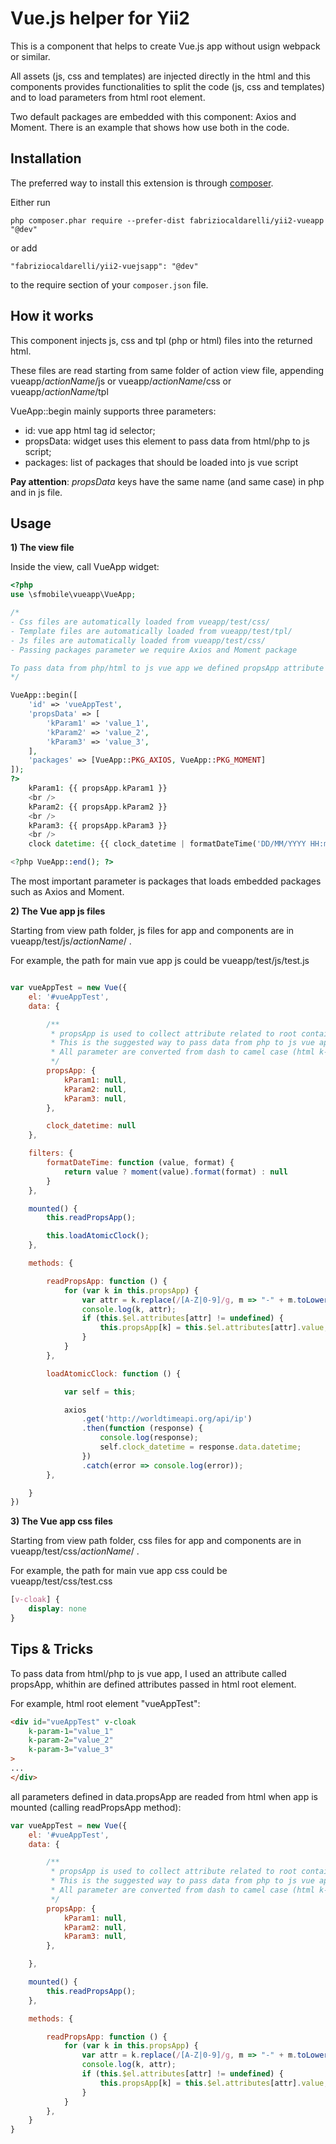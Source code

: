 Vue.js helper for Yii2
=====================

This is a component that helps to create Vue.js app without usign webpack or similar.

All assets (js, css and templates) are injected directly in the html and this components
provides functionalities to split the code (js, css and templates) and to load parameters
from html root element.

Two default packages are embedded with this component: Axios and Moment. There is an example
that shows how use both in the code.

Installation
------------

The preferred way to install this extension is through [composer](http://getcomposer.org/download/).

Either run

```
php composer.phar require --prefer-dist fabriziocaldarelli/yii2-vueapp "@dev"
```

or add

```
"fabriziocaldarelli/yii2-vuejsapp": "@dev"
```

to the require section of your `composer.json` file.

How it works
------------

This component injects js, css and tpl (php or html) files into the returned html.

These files are read starting from same folder of action view file, appending vueapp/*actionName*/js or vueapp/*actionName*/css or vueapp/*actionName*/tpl

VueApp::begin mainly supports three parameters:

- id: vue app html tag id selector;
- propsData: widget uses this element to pass data from html/php to js script;
- packages: list of packages that should be loaded into js vue script

**Pay attention**: *propsData* keys have the same name (and same case) in php and in js file.

Usage
-----

**1) The view file**

Inside the view, call VueApp widget:

```php
<?php
use \sfmobile\vueapp\VueApp;

/*
- Css files are automatically loaded from vueapp/test/css/
- Template files are automatically loaded from vueapp/test/tpl/
- Js files are automatically loaded from vueapp/test/css/
- Passing packages parameter we require Axios and Moment package

To pass data from php/html to js vue app we defined propsApp attribute data in VueApp configuration and the we fill in html converting from camel case to dash
*/

VueApp::begin([
    'id' => 'vueAppTest',
    'propsData' => [
        'kParam1' => 'value_1',
        'kParam2' => 'value_2',
        'kParam3' => 'value_3',
    ],
    'packages' => [VueApp::PKG_AXIOS, VueApp::PKG_MOMENT]
]);
?>
    kParam1: {{ propsApp.kParam1 }}
    <br />
    kParam2: {{ propsApp.kParam2 }}
    <br />
    kParam3: {{ propsApp.kParam3 }}
    <br />
    clock datetime: {{ clock_datetime | formatDateTime('DD/MM/YYYY HH:mm') }}

<?php VueApp::end(); ?>
```

The most important parameter is packages that loads embedded packages such as Axios and Moment.

**2) The Vue app js files**

Starting from view path folder, js files for app and components are in vueapp/test/js/*actionName*/ .

For example, the path for main vue app js could be vueapp/test/js/test.js

```js

var vueAppTest = new Vue({
    el: '#vueAppTest',
    data: {

        /**
         * propsApp is used to collect attribute related to root container element.
         * This is the suggested way to pass data from php to js vue app.
         * All parameter are converted from dash to camel case (html k-param-1 become kParam1)
         */
        propsApp: {
            kParam1: null,
            kParam2: null,
            kParam3: null,
        },

        clock_datetime: null
    },

    filters: {
        formatDateTime: function (value, format) {
            return value ? moment(value).format(format) : null
        }
    },

    mounted() {
        this.readPropsApp();

        this.loadAtomicClock();
    },

    methods: {

        readPropsApp: function () {
            for (var k in this.propsApp) {
                var attr = k.replace(/[A-Z|0-9]/g, m => "-" + m.toLowerCase());
                console.log(k, attr);
                if (this.$el.attributes[attr] != undefined) {
                    this.propsApp[k] = this.$el.attributes[attr].value;
                }
            }
        },

        loadAtomicClock: function () {

            var self = this;

            axios
                .get('http://worldtimeapi.org/api/ip')
                .then(function (response) {
                    console.log(response);
                    self.clock_datetime = response.data.datetime;
                })
                .catch(error => console.log(error));
        },

    }
})
```

**3) The Vue app css files**

Starting from view path folder, css files for app and components are in vueapp/test/css/*actionName*/ .

For example, the path for main vue app css could be vueapp/test/css/test.css

```css
[v-cloak] {
    display: none
}
```

Tips & Tricks
-----

To pass data from html/php to js vue app, I used an attribute called propsApp, whithin are defined attributes passed in html root element.

For example, html root element "vueAppTest":

```html
<div id="vueAppTest" v-cloak
    k-param-1="value_1"
    k-param-2="value_2"
    k-param-3="value_3"
>
...
</div>
```

all parameters defined in data.propsApp are readed from html when app is mounted (calling readPropsApp method):

```js
var vueAppTest = new Vue({
    el: '#vueAppTest',
    data: {

        /**
         * propsApp is used to collect attribute related to root container element.
         * This is the suggested way to pass data from php to js vue app.
         * All parameter are converted from dash to camel case (html k-param-1 become kParam1)
         */
        propsApp: {
            kParam1: null,
            kParam2: null,
            kParam3: null,
        },

    },

    mounted() {
        this.readPropsApp();
    },

    methods: {

        readPropsApp: function () {
            for (var k in this.propsApp) {
                var attr = k.replace(/[A-Z|0-9]/g, m => "-" + m.toLowerCase());
                console.log(k, attr);
                if (this.$el.attributes[attr] != undefined) {
                    this.propsApp[k] = this.$el.attributes[attr].value;
                }
            }
        },
    }
}
```
